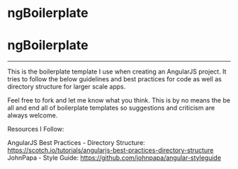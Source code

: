# ngBoilerplate
<h1>ngBoilerplate</h1>
<hr/>
This is the boilerplate template I use when creating an AngularJS project. It tries to follow the below guidelines and best practices for code as well as directory structure for larger scale apps.

Feel free to fork and let me know what you think. This is by no means the be all and end all of boilerplate templates so suggestions and criticism are always welcome.

Resources I Follow:

AngularJS Best Practices - Directory Structure: https://scotch.io/tutorials/angularjs-best-practices-directory-structure
JohnPapa - Style Guide: https://github.com/johnpapa/angular-styleguide
